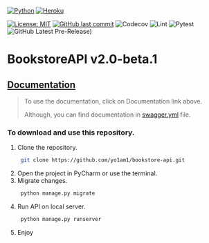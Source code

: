 [![Python](https://img.shields.io/badge/Python-14354C?style=for-the-badge&logo=python&logoColor=white)](https://www.python.org)
[![Heroku](https://img.shields.io/badge/Heroku-430098?style=for-the-badge&logo=heroku&logoColor=white)](https://boiling-dusk-49835-df388a71925c.herokuapp.com/api_v2/)

[![License: MIT](https://img.shields.io/github/license/yo1am1/bookstore-api)](https://github.com/yo1am1/bookstore-api/blob/main/LICENSE)
[![GitHub last commit](https://img.shields.io/github/last-commit/yo1am1/bookstore-api)](https://github.com/yo1am1/bookstore-api/commits/main)
![Codecov](https://img.shields.io/codecov/c/github/yo1am1/bookstore-api?token=D8TONVLGHY)
![Lint](https://github.com/yo1am1/bookstore-api/actions/workflows/black.yaml/badge.svg?event=push)
![Pytest](https://github.com/yo1am1/bookstore-api/actions/workflows/test.yml/badge.svg?event=push)
![GitHub Latest Pre-Release)](https://img.shields.io/github/v/release/yo1am1/bookstore-api?include_prereleases&label=pre-release&logo=github)  
<!-- ![GitHub Latest Release)](https://img.shields.io/github/v/release/yo1am1/bookstore-api?logo=github)
-->

# BookstoreAPI v2.0-beta.1 

## [Documentation](https://app.swaggerhub.com/apis-docs/BIGDIEBAM/book-shelf_social_experiment/2.0.0)
> To use the documentation, click on Documentation link above.
> 
> Although, you can find documentation in [swagger.yml](https://github.com/yo1am1/bookstore-api/blob/homework_23/swagger.yml) file.
### To download and use this repository.
1. Clone the repository.
    ```bash
     git clone https://github.com/yo1am1/bookstore-api.git
    ```
2. Open the project in PyCharm or use the terminal.
3. Migrate changes.
    ```bash
     python manage.py migrate
    ```
4. Run API on local server.
    ```bash
     python manage.py runserver
    ```  
5. Enjoy
